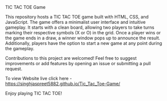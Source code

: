 TIC TAC TOE Game

This repository hosts a TIC TAC TOE game built with HTML, CSS, and JavaScript. The game offers a minimalist user interface and intuitive gameplay. It starts with a clean board, allowing two players to take turns marking their respective symbols (X or O) in the grid. Once a player wins or the game ends in a draw, a winner window pops up to announce the result. Additionally, players have the option to start a new game at any point during the gameplay.

Contributions to this project are welcomed! Feel free to suggest improvements or add features by opening an issue or submitting a pull request.

To view Website live click here - https://singhjaspreet5882.github.io/Tic_Tac_Toe-Game/

Enjoy playing TIC TAC TOE!
